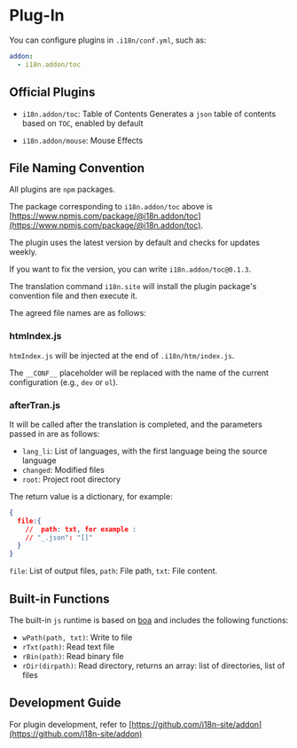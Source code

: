 # Plug-In

You can configure plugins in `.i18n/conf.yml`, such as:

```yml
addon:
  - i18n.addon/toc
```

## Official Plugins

* `i18n.addon/toc`: Table of Contents
  Generates a `json` table of contents based on `TOC`, enabled by default

* `i18n.addon/mouse`: Mouse Effects

## File Naming Convention

All plugins are `npm` packages.

The package corresponding to `i18n.addon/toc` above is [https://www.npmjs.com/package/@i18n.addon/toc](https://www.npmjs.com/package/@i18n.addon/toc).

The plugin uses the latest version by default and checks for updates weekly.

If you want to fix the version, you can write `i18n.addon/toc@0.1.3`.

The translation command `i18n.site` will install the plugin package's convention file and then execute it.

The agreed file names are as follows:

### htmIndex.js

`htmIndex.js` will be injected at the end of `.i18n/htm/index.js`.

The `__CONF__` placeholder will be replaced with the name of the current configuration (e.g., `dev` or `ol`).

### afterTran.js

It will be called after the translation is completed, and the parameters passed in are as follows:

* `lang_li`: List of languages, with the first language being the source language
* `changed`: Modified files
* `root`: Project root directory

The return value is a dictionary, for example:

```json
{
  file:{
    //  path: txt, for example :
    // "_.json": "[]"
  }
}
```

`file`: List of output files, `path`: File path, `txt`: File content.

## Built-in Functions

The built-in `js` runtime is based on [boa](https://github.com/boa-dev/boa) and includes the following functions:

* `wPath(path, txt)`: Write to file
* `rTxt(path)`: Read text file
* `rBin(path)`: Read binary file
* `rDir(dirpath)`: Read directory, returns an array: list of directories, list of files

## Development Guide

For plugin development, refer to [https://github.com/i18n-site/addon](https://github.com/i18n-site/addon)